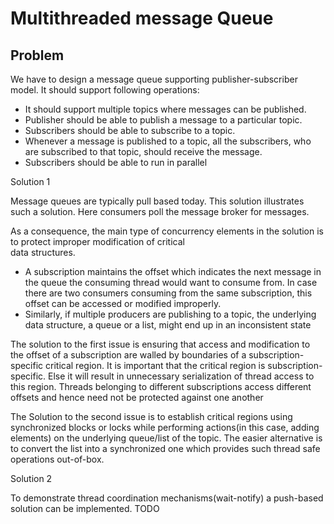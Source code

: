 # Multithreaded message Queue

## Problem
We have to design a message queue supporting publisher-subscriber model. It should support following operations:

- It should support multiple topics where messages can be published.
- Publisher should be able to publish a message to a particular topic.
- Subscribers should be able to subscribe to a topic.
- Whenever a message is published to a topic, all the subscribers, who are subscribed to that topic, 
  should receive the message.
- Subscribers should be able to run in parallel

Solution 1

Message queues are typically pull based today. This solution illustrates such a solution. Here consumers poll the 
message broker for messages.

As a consequence, the main type of concurrency elements in the solution is to protect improper modification of critical  
data structures.
- A subscription maintains the offset which indicates the next message in the queue the consuming thread would want 
  to consume from. In case there are two consumers consuming from the same subscription, this offset can be accessed or 
  modified improperly.
- Similarly, if multiple producers are publishing to a topic, the underlying data structure, a queue or a list, might end 
  up in an inconsistent state

The solution to the first issue is ensuring that access and modification to the offset of a subscription are walled 
by boundaries of a subscription-specific critical region. It is important that the critical region is 
subscription-specific. Else it will result in unnecessary serialization of thread access to this region. Threads belonging to 
 different subscriptions access different offsets and hence need not be protected against one another

The Solution to the second issue is to establish critical regions using synchronized blocks or locks while performing
actions(in this case, adding elements) on the underlying queue/list of the topic. The easier alternative is to convert 
the list into a synchronized one which provides such thread safe operations out-of-box.


Solution 2

To demonstrate thread coordination mechanisms(wait-notify) a push-based solution can be implemented.
TODO